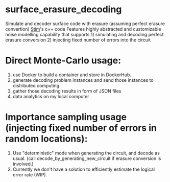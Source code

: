 # surface_erasure_decoding
Simulate and decoder surface code with erasure (assuming perfect erasure convertion) [Stim](https://github.com/quantumlib/Stim)'s c++ code
Features highly abstracted and customizable noise modelling capability that supports 1) simulating and decoding perfect erasure conversion 2) injecting fixed number of errors into the circuit

# Direct Monte-Carlo usage:
1. use Docker to build a container and store in DockerHub.
2. generate decoding problem instances and send those instances to distributed computing
3. gather those decoding results in form of JSON files
4. data analytics on my local computer

# Importance sampling usage (injecting fixed number of errors in random locations):
1. Use "deterministic" mode when generating the circuit, and decode as usual. (call decode_by_generating_new_circuit if erasure conversion is involved.)
2. Currently we don't have a solution to efficiently estimate the logical error rate (WIP).
